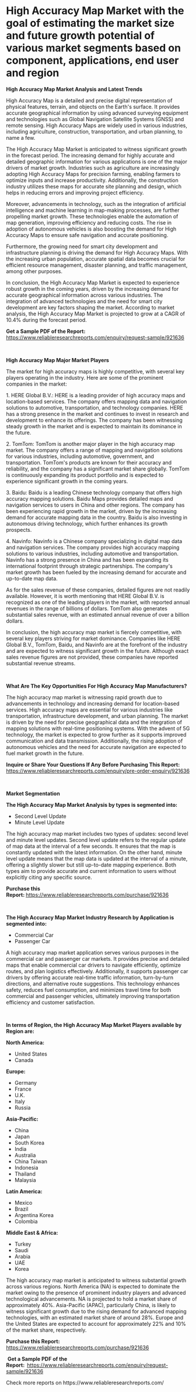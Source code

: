 <p><h1>High Accuracy Map Market with the goal of estimating the market size and future growth potential of various market segments based on component, applications, end user and region</h1></p><p><strong>High Accuracy Map Market Analysis and Latest Trends</strong></p>
<p><p>High Accuracy Map is a detailed and precise digital representation of physical features, terrain, and objects on the Earth's surface. It provides accurate geographical information by using advanced surveying equipment and technologies such as Global Navigation Satellite Systems (GNSS) and remote sensing. High Accuracy Maps are widely used in various industries, including agriculture, construction, transportation, and urban planning, to name a few. </p><p>The High Accuracy Map Market is anticipated to witness significant growth in the forecast period. The increasing demand for highly accurate and detailed geographic information for various applications is one of the major drivers of market growth. Industries such as agriculture are increasingly adopting High Accuracy Maps for precision farming, enabling farmers to optimize inputs and increase productivity. Additionally, the construction industry utilizes these maps for accurate site planning and design, which helps in reducing errors and improving project efficiency.</p><p>Moreover, advancements in technology, such as the integration of artificial intelligence and machine learning in map-making processes, are further propelling market growth. These technologies enable the automation of map generation, improving efficiency and reducing costs. The rise in adoption of autonomous vehicles is also boosting the demand for High Accuracy Maps to ensure safe navigation and accurate positioning.</p><p>Furthermore, the growing need for smart city development and infrastructure planning is driving the demand for High Accuracy Maps. With the increasing urban population, accurate spatial data becomes crucial for efficient resource management, disaster planning, and traffic management, among other purposes.</p><p>In conclusion, the High Accuracy Map Market is expected to experience robust growth in the coming years, driven by the increasing demand for accurate geographical information across various industries. The integration of advanced technologies and the need for smart city development are key factors shaping the market. According to market analysis, the High Accuracy Map Market is projected to grow at a CAGR of 10.4% during the forecast period.</p></p>
<p><strong>Get a Sample PDF of the Report:&nbsp;</strong> <a href="https://www.reliableresearchreports.com/enquiry/request-sample/921636">https://www.reliableresearchreports.com/enquiry/request-sample/921636</a></p>
<p>&nbsp;</p>
<p><strong>High Accuracy Map Major Market Players</strong></p>
<p><p>The market for high accuracy maps is highly competitive, with several key players operating in the industry. Here are some of the prominent companies in the market:</p><p>1. HERE Global B.V.: HERE is a leading provider of high accuracy maps and location-based services. The company offers mapping data and navigation solutions to automotive, transportation, and technology companies. HERE has a strong presence in the market and continues to invest in research and development to enhance its offerings. The company has been witnessing steady growth in the market and is expected to maintain its dominance in the future.</p><p>2. TomTom: TomTom is another major player in the high accuracy map market. The company offers a range of mapping and navigation solutions for various industries, including automotive, government, and transportation. TomTom's products are known for their accuracy and reliability, and the company has a significant market share globally. TomTom is continuously expanding its product portfolio and is expected to experience significant growth in the coming years.</p><p>3. Baidu: Baidu is a leading Chinese technology company that offers high accuracy mapping solutions. Baidu Maps provides detailed maps and navigation services to users in China and other regions. The company has been experiencing rapid growth in the market, driven by the increasing demand for accurate mapping data in the country. Baidu is also investing in autonomous driving technology, which further enhances its growth prospects.</p><p>4. Navinfo: Navinfo is a Chinese company specializing in digital map data and navigation services. The company provides high accuracy mapping solutions to various industries, including automotive and transportation. Navinfo has a strong presence in China and has been expanding its international footprint through strategic partnerships. The company's market growth has been fueled by the increasing demand for accurate and up-to-date map data.</p><p>As for the sales revenue of these companies, detailed figures are not readily available. However, it is worth mentioning that HERE Global B.V. is recognized as one of the leading players in the market, with reported annual revenues in the range of billions of dollars. TomTom also generates substantial sales revenue, with an estimated annual revenue of over a billion dollars.</p><p>In conclusion, the high accuracy map market is fiercely competitive, with several key players striving for market dominance. Companies like HERE Global B.V., TomTom, Baidu, and Navinfo are at the forefront of the industry and are expected to witness significant growth in the future. Although exact sales revenue figures are not provided, these companies have reported substantial revenue streams.</p></p>
<p>&nbsp;</p>
<p><strong>What Are The Key Opportunities For High Accuracy Map Manufacturers?</strong></p>
<p><p>The high accuracy map market is witnessing rapid growth due to advancements in technology and increasing demand for location-based services. High accuracy maps are essential for various industries like transportation, infrastructure development, and urban planning. The market is driven by the need for precise geographical data and the integration of mapping solutions with real-time positioning systems. With the advent of 5G technology, the market is expected to grow further as it supports improved communication and data transmission. Additionally, the rising adoption of autonomous vehicles and the need for accurate navigation are expected to fuel market growth in the future.</p></p>
<p><strong>Inquire or Share Your Questions If Any Before Purchasing This Report:</strong> <a href="https://www.reliableresearchreports.com/enquiry/pre-order-enquiry/921636">https://www.reliableresearchreports.com/enquiry/pre-order-enquiry/921636</a></p>
<p>&nbsp;</p>
<p><strong>Market Segmentation</strong></p>
<p><strong>The High Accuracy Map Market Analysis by types is segmented into:</strong></p>
<p><ul><li>Second Level Update</li><li>Minute Level Update</li></ul></p>
<p><p>The high accuracy map market includes two types of updates: second level and minute level updates. Second level update refers to the regular update of map data at the interval of a few seconds. It ensures that the map is constantly updated with the latest information. On the other hand, minute level update means that the map data is updated at the interval of a minute, offering a slightly slower but still up-to-date mapping experience. Both types aim to provide accurate and current information to users without explicitly citing any specific source.</p></p>
<p><strong>Purchase this Report:&nbsp;</strong><a href="https://www.reliableresearchreports.com/purchase/921636">https://www.reliableresearchreports.com/purchase/921636</a></p>
<p>&nbsp;</p>
<p><strong>The High Accuracy Map Market Industry Research by Application is segmented into:</strong></p>
<p><ul><li>Commercial Car</li><li>Passenger Car</li></ul></p>
<p><p>A high accuracy map market application serves various purposes in the commercial car and passenger car markets. It provides precise and detailed maps that enable commercial car drivers to navigate efficiently, optimize routes, and plan logistics effectively. Additionally, it supports passenger car drivers by offering accurate real-time traffic information, turn-by-turn directions, and alternative route suggestions. This technology enhances safety, reduces fuel consumption, and minimizes travel time for both commercial and passenger vehicles, ultimately improving transportation efficiency and customer satisfaction.</p></p>
<p>&nbsp;</p>
<p><strong>In terms of Region, the High Accuracy Map Market Players available by Region are:</strong></p>
<p>
    <p> <strong> North America: </strong>
        <ul>
            <li>United States</li>
            <li>Canada</li>
        </ul>
        </p> 
    <p> <strong> Europe: </strong>
        <ul>
            <li>Germany</li>
            <li>France</li>
            <li>U.K.</li>
            <li>Italy</li>
            <li>Russia</li>
        </ul>
        </p> 
    <p> <strong> Asia-Pacific: </strong>
        <ul>
            <li>China</li>
            <li>Japan</li>
            <li>South Korea</li>
            <li>India</li>
            <li>Australia</li>
            <li>China Taiwan</li>
            <li>Indonesia</li>
            <li>Thailand</li>
            <li>Malaysia</li>
        </ul>
        </p> 
    <p> <strong> Latin America: </strong>
        <ul>
            <li>Mexico</li>
            <li>Brazil</li>
            <li>Argentina Korea</li>
            <li>Colombia</li>
        </ul>
        </p> 
    <p> <strong> Middle East & Africa: </strong>
        <ul>
            <li>Turkey</li>
            <li>Saudi</li>
            <li>Arabia</li>
            <li>UAE</li>
            <li>Korea</li>
        </ul>
    </p>
    </p>
<p><p>The high accuracy map market is anticipated to witness substantial growth across various regions. North America (NA) is expected to dominate the market owing to the presence of prominent industry players and advanced technological advancements. NA is projected to hold a market share of approximately 40%. Asia-Pacific (APAC), particularly China, is likely to witness significant growth due to the rising demand for advanced mapping technologies, with an estimated market share of around 28%. Europe and the United States are expected to account for approximately 22% and 10% of the market share, respectively.</p></p>
<p><strong>Purchase this Report: </strong><a href="https://www.reliableresearchreports.com/purchase/921636">https://www.reliableresearchreports.com/purchase/921636</a></p>
<p>&nbsp;<strong>Get a Sample PDF of the Report:&nbsp;&nbsp;</strong><a href="https://www.reliableresearchreports.com/enquiry/request-sample/921636">https://www.reliableresearchreports.com/enquiry/request-sample/921636</a></p>
<p><strong></strong></p>
<p>Check more reports on https://www.reliableresearchreports.com/</p>